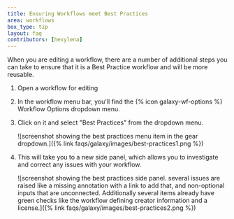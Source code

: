 ```yaml
---
title: Ensuring Workflows meet Best Practices
area: workflows
box_type: tip
layout: faq
contributors: [hexylena]
---
```


When you are editing a workflow, there are a number of additional steps you can take to ensure that it is a Best Practice workflow and will be more reusable.

1. Open a workflow for editing
1. In the workflow menu bar, you'll find the {% icon galaxy-wf-options %} Workflow Options dropdown menu.
1. Click on it and select "Best Practices" from the dropdown menu.

   ![screenshot showing the best practices menu item in the gear dropdown.]({% link faqs/galaxy/images/best-practices1.png %})

1. This will take you to a new side panel, which allows you to investigate and correct any issues with your workflow.

   ![screenshot showing the best practices side panel. several issues are raised like a missing annotation with a link to add that, and non-optional inputs that are unconnected. Additionally several items already have green checks like the workflow defining creator information and a license.]({% link faqs/galaxy/images/best-practices2.png %})
